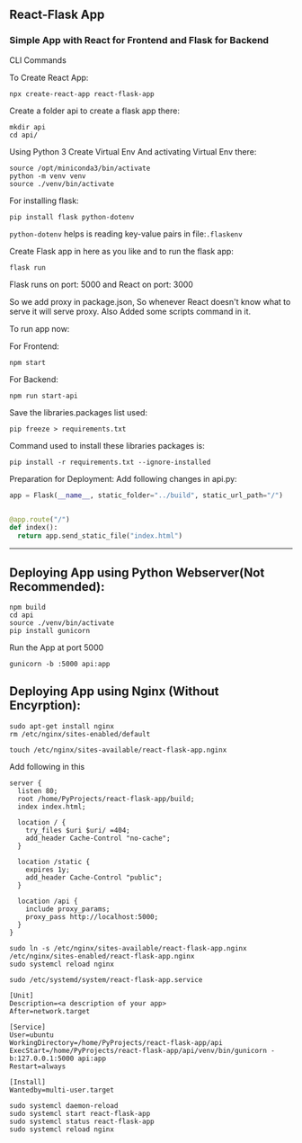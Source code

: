 ## React-Flask App

### Simple App with React for Frontend and Flask for Backend

CLI Commands

To Create React App:
```
npx create-react-app react-flask-app
```

Create a folder api to create a flask app there:
```
mkdir api
cd api/
```

Using Python 3 Create Virtual Env And activating Virtual Env there:
```
source /opt/miniconda3/bin/activate
python -m venv venv
source ./venv/bin/activate
```

For installing flask:
```
pip install flask python-dotenv
```

```python-dotenv``` helps is reading key-value pairs in file:```.flaskenv```


Create Flask app in here as you like and to run the flask app:
```
flask run
```

Flask runs on port: 5000 and React on port: 3000

So we add proxy in package.json, So whenever React doesn't know what to serve it will serve proxy.
Also Added some scripts command in it.


To run app now:

For Frontend:
```
npm start
```
For Backend:
```
npm run start-api
```

Save the libraries.packages list used:
```
pip freeze > requirements.txt
```

Command used to install these libraries packages is:
```
pip install -r requirements.txt --ignore-installed
```


Preparation for Deployment:
Add following changes in api.py:
```python
app = Flask(__name__, static_folder="../build", static_url_path="/")


@app.route("/")
def index():
  return app.send_static_file("index.html")
```


---

## Deploying App using Python Webserver(Not Recommended):

```
npm build
cd api
source ./venv/bin/activate
pip install gunicorn
```

Run the App at port 5000
```
gunicorn -b :5000 api:app
```


## Deploying App using Nginx (Without Encyrption):

```
sudo apt-get install nginx
rm /etc/nginx/sites-enabled/default

touch /etc/nginx/sites-available/react-flask-app.nginx
```
Add following in this
```
server {
  listen 80;
  root /home/PyProjects/react-flask-app/build;
  index index.html;

  location / {
    try_files $uri $uri/ =404;
    add_header Cache-Control "no-cache";
  }

  location /static {
    expires 1y;
    add_header Cache-Control "public";
  }

  location /api {
    include proxy_params;
    proxy_pass http://localhost:5000;
  }
}
```

```
sudo ln -s /etc/nginx/sites-available/react-flask-app.nginx /etc/nginx/sites-enabled/react-flask-app.nginx
sudo systemcl reload nginx

sudo /etc/systemd/system/react-flask-app.service
```

```
[Unit]
Description=<a description of your app>
After=network.target

[Service]
User=ubuntu
WorkingDirectory=/home/PyProjects/react-flask-app/api
ExecStart=/home/PyProjects/react-flask-app/api/venv/bin/gunicorn -b:127.0.0.1:5000 api:app
Restart=always

[Install]
Wantedby=multi-user.target
```


```
sudo systemcl daemon-reload
sudo systemcl start react-flask-app
sudo systemcl status react-flask-app
sudo systemcl reload nginx
```

